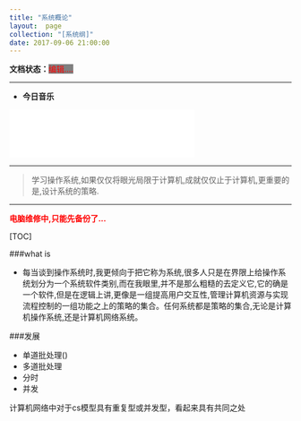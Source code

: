 ```yaml
---
title: "系统概论"
layout:  page
collection: "[系统纲]"
date: 2017-09-06 21:00:00
---
```


**文档状态：**<a style="color:red;background-color:gray">编辑....</a>

---
- **今日音乐**
<iframe frameborder="no" border="0" marginwidth="0" marginheight="0" width=330 height=86 src="//music.163.com/outchain/player?type=2&id=286999&auto=0&height=66"></iframe>

---
> 学习操作系统,如果仅仅将眼光局限于计算机,成就仅仅止于计算机,更重要的是,设计系统的策略.

---

<b style="color:red">电脑维修中,只能先备份了...</b>


[TOC]



###what is
- 每当谈到操作系统时,我更倾向于把它称为系统,很多人只是在界限上给操作系统划分为一个系统软件类别,而在我眼里,并不是那么粗糙的去定义它,它的确是一个软件,但是在逻辑上讲,更像是一组提高用户交互性,管理计算机资源与实现流程控制的一组功能之上的策略的集合。任何系统都是策略的集合,无论是计算机操作系统,还是计算机网络系统。

###发展

- 单道批处理()
- 多道批处理
- 分时
- 并发

计算机网络中对于cs模型具有重复型或并发型，看起来具有共同之处

